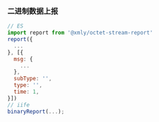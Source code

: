 ### 二进制数据上报

```javascript
// ES
import report from '@xmly/octet-stream-report'
report({
  ...
}, [{
  msg: {
    ...
  },
  subType: '',
  type: '',
  time: 1,
}])
// iife
binaryReport(...);
```
